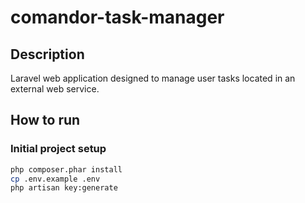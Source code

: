 # comandor-task-manager
## Description
Laravel web application designed to manage user tasks located in an external web service.
## How to run
### Initial project setup
```bash
php composer.phar install
cp .env.example .env
php artisan key:generate
```
